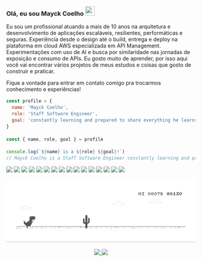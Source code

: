 ### Olá, eu sou Mayck Coelho <img src="https://media.giphy.com/media/hvRJCLFzcasrR4ia7z/giphy.gif" width="25" height="25">

Eu sou um profissional atuando a mais de 10 anos na arquitetura e desenvolvimento de aplicações escaláveis, resilientes, performáticas e seguras.
Experiência desde o design até o build, entrega e deploy na plataforma em cloud AWS especializada em API Management. Experimentações com uso de AI e busca por similaridade nas jornadas de exposição e consumo de APIs.
Eu gosto muito de aprender, por isso aqui você vai encontrar vários projetos de meus estudos e coisas que gosto de construir e praticar.

Fique a vontade para entrar em contato comigo pra trocarmos conhecimento e experiências!

```javascript
const profile = {
  name: 'Mayck Coelho',
  role: 'Staff Software Engineer',
  goal: 'constantly learning and prepared to share everything he learns'
}

const { name, role, goal } = profile

console.log(`${name} is a ${role} ${goal}!`)
// Mayck Coelho is a Staff Software Engineer constantly learning and prepared to share everything he learns!
```

![](https://img.shields.io/badge/Solution_Architect_Associate-232F3E?style=for-the-badge&logo=amazon-aws&logoColor=white)
![](https://img.shields.io/badge/Amazon_api_gateway-FF4F8B?style=for-the-badge&logo=amazonapigateway&logoColor=white)
![](https://img.shields.io/badge/Terraform-623CE4?style=for-the-badge&logo=terraform&logoColor=white)
![](https://img.shields.io/badge/Docker-2496ED?style=for-the-badge&logo=docker&logoColor=white)
![](https://img.shields.io/badge/K8s-326CE5?style=for-the-badge&logo=kubernetes&logoColor=white)
![](https://img.shields.io/badge/Grafana-E97337?style=for-the-badge&logo=grafana&logoColor=white)
![](https://img.shields.io/badge/GitHub-181717?style=for-the-badge&logo=github&logoColor=white)
![](https://img.shields.io/badge/Gitlab-FC6D26?style=for-the-badge&logo=gitlab&logoColor=white)
![](https://img.shields.io/badge/Postgres-4169E1?style=for-the-badge&logo=postgresql&logoColor=white)
![](https://img.shields.io/badge/Javascript-00ADD8?style=for-the-badge&logo=go&logoColor=white)
![](https://img.shields.io/badge/Python-14354C?style=for-the-badge&logo=python&logoColor=white)
![](https://img.shields.io/badge/API%20Gateway-FF4F8B?style=for-the-badge&logo=amazonapigateway&logoColor=white)
![](https://img.shields.io/badge/Open%20API-6BA539?style=for-the-badge&logo=openapiinitiative&logoColor=white)
![](https://img.shields.io/badge/Swagger-85EA2D?style=for-the-badge&logo=swagger&logoColor=white)
![](https://img.shields.io/badge/VS%20Code-147EFB?style=for-the-badge&logo=visualstudiocode&logoColor=white)
![](https://img.shields.io/badge/OpenAI-005571?style=for-the-badge&logo=openai&logoColor=white)

<p align="center">
   <img src="https://github.com/mayckcoelho/mayckcoelho/blob/master/dino.gif">
</p>

<p align="center">
  <a href="https://medium.com/@mayckcoelho">
    <img src="https://img.shields.io/badge/Medium-4285F4?style=for-the-badge&logo=google-chrome&logoColor=white">
  </a>
  <a href="https://www.linkedin.com/in/mayck-coelho/" target="_blank">
    <img src="https://img.shields.io/badge/LinkedIn-0A66C2?style=for-the-badge&logo=linkedin&logoColor=white">
  </a>
</p>
